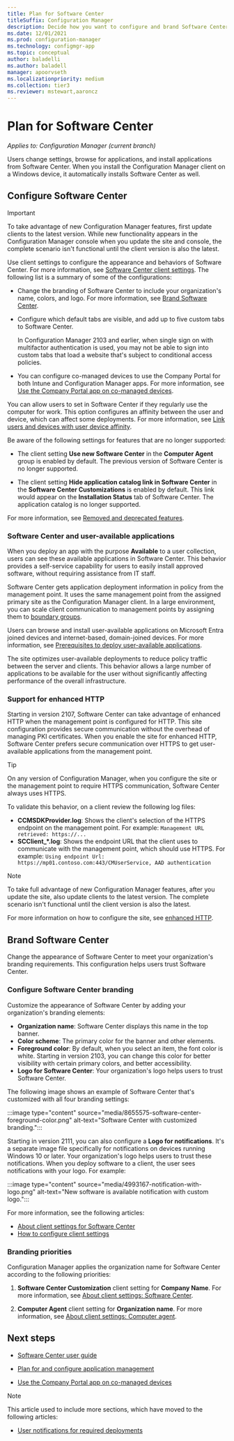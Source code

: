 ```yaml
---
title: Plan for Software Center
titleSuffix: Configuration Manager
description: Decide how you want to configure and brand Software Center for users to interact with Configuration Manager.
ms.date: 12/01/2021
ms.prod: configuration-manager
ms.technology: configmgr-app
ms.topic: conceptual
author: baladelli
ms.author: baladell
manager: apoorvseth
ms.localizationpriority: medium
ms.collection: tier3
ms.reviewer: mstewart,aaroncz 
---
```


# Plan for Software Center

*Applies to: Configuration Manager (current branch)*

Users change settings, browse for applications, and install applications from Software Center. When you install the Configuration Manager client on a Windows device, it automatically installs Software Center as well.

## Configure Software Center

> [!IMPORTANT]
> To take advantage of new Configuration Manager features, first update clients to the latest version. While new functionality appears in the Configuration Manager console when you update the site and console, the complete scenario isn't functional until the client version is also the latest.

Use client settings to configure the appearance and behaviors of Software Center. For more information, see [Software Center client settings](../../core/clients/deploy/about-client-settings.md#software-center). The following list is a summary of some of the configurations:

- Change the branding of Software Center to include your organization's name, colors, and logo. For more information, see [Brand Software Center](#brand-software-center).

- Configure which default tabs are visible, and add up to five custom tabs to Software Center.<!--4063773-->

  In Configuration Manager 2103 and earlier, when single sign on with multifactor authentication is used, you may not be able to sign into custom tabs that load a website that's subject to conditional access policies. <!--10436429-->

- You can configure co-managed devices to use the Company Portal for both Intune and Configuration Manager apps. For more information, see [Use the Company Portal app on co-managed devices](../../comanage/company-portal.md).<!--CMADO-3601237,INADO-4297660-->

You can allow users to set in Software Center if they regularly use the computer for work. This option configures an affinity between the user and device, which can affect some deployments. For more information, see [Link users and devices with user device affinity](../deploy-use/link-users-and-devices-with-user-device-affinity.md#let-users-create-their-own-device-affinities).

Be aware of the following settings for features that are no longer supported:

- The client setting **Use new Software Center** in the **Computer Agent** group is enabled by default. The previous version of Software Center is no longer supported.

- The client setting **Hide application catalog link in Software Center** in the **Software Center Customizations** is enabled by default. This link would appear on the **Installation Status** tab of Software Center. The application catalog is no longer supported.

For more information, see [Removed and deprecated features](../../core/plan-design/changes/deprecated/removed-and-deprecated-cmfeatures.md).

### Software Center and user-available applications

When you deploy an app with the purpose **Available** to a user collection, users can see these available applications in Software Center. This behavior provides a self-service capability for users to easily install approved software, without requiring assistance from IT staff.

Software Center gets application deployment information in policy from the management point. It uses the same management point from the assigned primary site as the Configuration Manager client. In a large environment, you can scale client communication to management points by assigning them to [boundary groups](../../core/servers/deploy/configure/boundary-groups-management-points.md).<!--1358309-->

Users can browse and install user-available applications on Microsoft Entra joined devices and internet-based, domain-joined devices. For more information, see [Prerequisites to deploy user-available applications](prerequisites-deploy-user-available-apps.md).

The site optimizes user-available deployments to reduce policy traffic between the server and clients. This behavior allows a large number of applications to be available for the user without significantly affecting performance of the overall infrastructure.

### Support for enhanced HTTP

<!-- 9199146 -->

Starting in version 2107, Software Center can take advantage of enhanced HTTP when the management point is configured for HTTP. This site configuration provides secure communication without the overhead of managing PKI certificates. When you enable the site for enhanced HTTP, Software Center prefers secure communication over HTTPS to get user-available applications from the management point.

> [!TIP]
> On any version of Configuration Manager, when you configure the site or the management point to require HTTPS communication, Software Center always uses HTTPS.

To validate this behavior, on a client review the following log files:

- **CCMSDKProvider.log**: Shows the client's selection of the HTTPS endpoint on the management point. For example: `Management URL retrieved: https://...`
- **SCClient_*.log**: Shows the endpoint URL that the client uses to communicate with the management point, which should use HTTPS. For example: `Using endpoint Url: https://mp01.contoso.com:443/CMUserService, AAD authentication`

> [!NOTE]
> To take full advantage of new Configuration Manager features, after you update the site, also update clients to the latest version. The complete scenario isn't functional until the client version is also the latest.

For more information on how to configure the site, see [enhanced HTTP](../../core/plan-design/hierarchy/enhanced-http.md).

## Brand Software Center

Change the appearance of Software Center to meet your organization's branding requirements. This configuration helps users trust Software Center.

### Configure Software Center branding

<!-- 1351224 -->
Customize the appearance of Software Center by adding your organization's branding elements:

- **Organization name**: Software Center displays this name in the top banner.
- **Color scheme**: The primary color for the banner and other elements.
- **Foreground color**: By default, when you select an item, the font color is white. Starting in version 2103, you can change this color for better visibility with certain primary colors, and better accessibility.<!--8655575-->
- **Logo for Software Center**: Your organization's logo helps users to trust Software Center.

The following image shows an example of Software Center that's customized with all four branding settings:

:::image type="content" source="media/8655575-software-center-foreground-color.png" alt-text="Software Center with customized branding.":::

Starting in version 2111, you can also configure a **Logo for notifications**. It's a separate image file specifically for notifications on devices running Windows 10 or later. Your organization's logo helps users to trust these notifications. When you deploy software to a client, the user sees notifications with your logo.<!--4993167--> For example:

:::image type="content" source="media/4993167-notification-with-logo.png" alt-text="New software is available notification with custom logo.":::

For more information, see the following articles:

- [About client settings for Software Center](../../core/clients/deploy/about-client-settings.md#software-center)
- [How to configure client settings](../../core/clients/deploy/configure-client-settings.md)

### Branding priorities

Configuration Manager applies the organization name for Software Center according to the following priorities:

1. **Software Center Customization** client setting for **Company Name**. For more information, see [About client settings: Software Center](../../core/clients/deploy/about-client-settings.md#software-center).

2. **Computer Agent** client setting for **Organization name**. For more information, see [About client settings: Computer agent](../../core/clients/deploy/about-client-settings.md#computer-agent).

## Next steps

- [Software Center user guide](../../core/understand/software-center.md)

- [Plan for and configure application management](plan-for-and-configure-application-management.md)

- [Use the Company Portal app on co-managed devices](../../comanage/company-portal.md)

> [!NOTE]
> This article used to include more sections, which have moved to the following articles:
>
> - [User notifications for required deployments](user-notifications.md)
